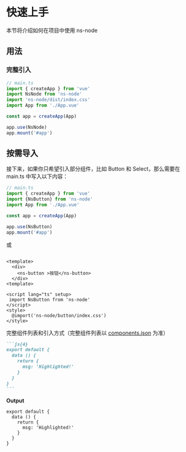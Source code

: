 # 快速上手

本节将介绍如何在项目中使用 ns-node

## 用法
### 完整引入

```js
// main.ts
import { createApp } from 'vue'
import NsNode from 'ns-node'
import 'ns-node/dist/index.css'
import App from './App.vue'

const app = createApp(App)

app.use(NsNode)
app.mount('#app')

```

## 按需导入
接下来，如果你只希望引入部分组件，比如 Button 和 Select，那么需要在 main.ts 中写入以下内容：

```js
// main.ts
import { createApp } from 'vue'
import {NsButton} from 'ns-node'
import App from './App.vue'

const app = createApp(App)

app.use(NsButton)
app.mount('#app')

```
或
```js{20}

<template>
  <div>
    <ns-button >按钮</ns-button>
  </div>
<template>

<script lang="ts" setup>
 import NsButton from 'ns-node'
</script>
<style>
  @import('ns-node/button/index.css')
</style>
```
完整组件列表和引入方式（完整组件列表以 [components.json](http://www.na.com) 为准）
````md
```js{4}
export default {
  data () {
    return {
      msg: 'Highlighted!'
    }
  }
}
```
````

**Output**

```js{4}
export default {
  data () {
    return {
      msg: 'Highlighted!'
    }
  }
}
```

<!-- ## Custom Containers

**Input**

```md
::: info
This is an info box.
:::

::: tip
This is a tip.
:::

::: warning
This is a warning.
:::

::: danger
This is a dangerous warning.
:::

::: details
This is a details block.
:::
```

**Output**

::: info
This is an info box.
:::

::: tip
This is a tip.
:::

::: warning
This is a warning.
:::

::: danger
This is a dangerous warning.
:::

::: details
This is a details block.
:::

## More

Check out the documentation for the [full list of markdown extensions](https://vitepress.dev/guide/markdown) -->
